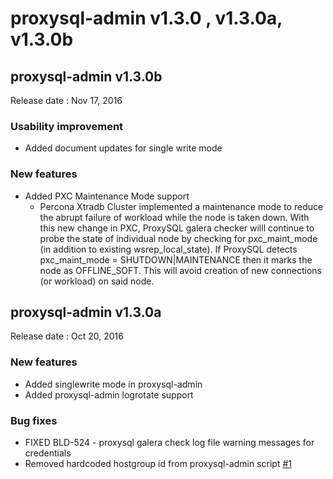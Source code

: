 # proxysql-admin v1.3.0 , v1.3.0a, v1.3.0b

## proxysql-admin v1.3.0b

Release date : Nov 17, 2016

### Usability improvement

* Added document updates for single write mode

### New features

* Added PXC Maintenance Mode support
  * Percona Xtradb Cluster implemented a maintenance mode to reduce the abrupt failure of workload while the node is taken down.
    With this new change in PXC, ProxySQL galera checker willl continue to probe the state of individual node by checking for pxc_maint_mode (in addition to existing wsrep_local_state).
    If ProxySQL detects pxc_maint_mode = SHUTDOWN|MAINTENANCE then it marks the node as OFFLINE_SOFT. This will avoid creation of new connections (or workload) on said node.
    
## proxysql-admin v1.3.0a

Release date : Oct 20, 2016

### New features

* Added singlewrite mode in proxysql-admin
* Added proxysql-admin logrotate support

### Bug fixes

* FIXED BLD-524 - proxysql galera check log file warning messages for credentials
* Removed hardcoded hostgroup id from proxysql-admin script [#1](../../../../issues/1)
